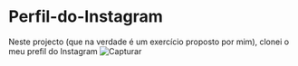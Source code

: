 # Perfil-do-Instagram
 Neste projecto (que na verdade é um exercício proposto por mim), clonei o meu prefil do Instagram
![Capturar](https://user-images.githubusercontent.com/81995664/138614520-a5ebb1d6-7a70-46d6-b3d7-f943818ab31f.PNG)
